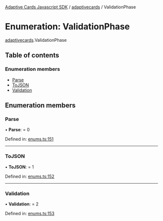 [Adaptive Cards Javascript SDK](../README.md) / [adaptivecards](../modules/adaptivecards.md) / ValidationPhase

# Enumeration: ValidationPhase

[adaptivecards](../modules/adaptivecards.md).ValidationPhase

## Table of contents

### Enumeration members

- [Parse](adaptivecards.validationphase.md#parse)
- [ToJSON](adaptivecards.validationphase.md#tojson)
- [Validation](adaptivecards.validationphase.md#validation)

## Enumeration members

### Parse

• **Parse**: = 0

Defined in: [enums.ts:151](https://github.com/microsoft/AdaptiveCards/blob/0938a1f10/source/nodejs/adaptivecards/src/enums.ts#L151)

---

### ToJSON

• **ToJSON**: = 1

Defined in: [enums.ts:152](https://github.com/microsoft/AdaptiveCards/blob/0938a1f10/source/nodejs/adaptivecards/src/enums.ts#L152)

---

### Validation

• **Validation**: = 2

Defined in: [enums.ts:153](https://github.com/microsoft/AdaptiveCards/blob/0938a1f10/source/nodejs/adaptivecards/src/enums.ts#L153)
